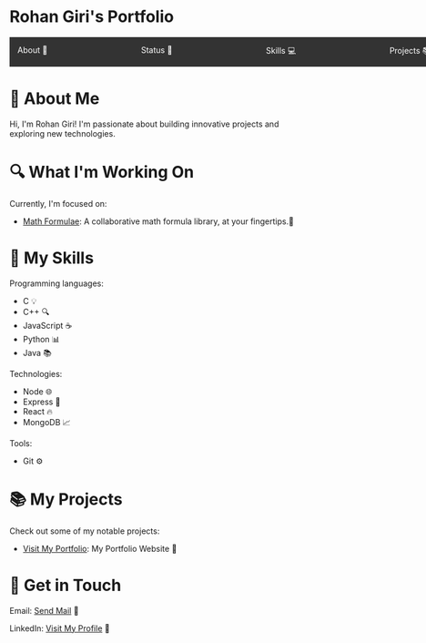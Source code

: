 <!DOCTYPE html>
<html lang="en">
<head>
	<meta charset="UTF-8">
	<meta name="viewport" content="width=device-width, initial-scale=1.0">
</head>
<body style="scroll-behavior: smooth;">
	<h1>Rohan Giri's Portfolio</h1>
	<nav style="display: flex; background-color: #333; color: #242424; padding: 1em; width: 100vw;">
		<ul style="list-style: none; margin: 0; padding: 0; display: flex; flex-direction: row; justify-content: space-between; width: 100%;">
			<li style="margin-right: 20px;"><a href="#about" style="color: #fff; text-decoration: none;">About 🤔</a></li>
			<li style="margin-right: 20px;"><a href="#status" style="color: #fff; text-decoration: none;">Status 💬</a></li>
			<li style="margin-right: 20px;"><a href="#skills" style="color: #fff; text-decoration: none;">Skills 💻</a></li>
			<li style="margin-right: 20px;"><a href="#projects" style="color: #fff; text-decoration: none;">Projects 📚</a></li>
			<li><a href="#connect" style="color: #fff; text-decoration: none;">Connect 📲</a></li>
		</ul>
	</nav>
	<h1 id="about">👋 About Me</h1>
	<p>Hi, I'm Rohan Giri! I'm passionate about building innovative projects and exploring new technologies.</p>
	<h1 id="status">🔍 What I'm Working On</h1>
	<p>Currently, I'm focused on:</p>
	<ul>
		<li><a href="(link unavailable)">Math Formulae</a>: A collaborative math formula library, at your fingertips.🚀</li>
	</ul>
	<h1 id="skills">🎯 My Skills</h1>
	<p>Programming languages:</p>
	<ul>
		<li>C 💡</li>
		<li>C++ 🔍</li>
		<li>JavaScript ☕</li>
		<li>Python 📊</li>
		<li>Java 📚</li>
	</ul>
	<p>Technologies:</p>
	<ul>
		<li>Node 🌐</li>
		<li>Express 🚂</li>
		<li>React 🔥</li>
		<li>MongoDB 📈</li>
	</ul>
	<p>Tools:</p>
	<ul>
		<li>Git ⚙</li>
	</ul>
	<h1 id="projects">📚 My Projects</h1>
	<p>Check out some of my notable projects:</p>
	<ul>
		<li><a href="(link unavailable)">Visit My Portfolio</a>: My Portfolio Website 🚀</li>
	</ul>
	<h1 id="connect">📲 Get in Touch</h1>
	<p>Email: <a href="mailto:rohangiri1884@gmail.com">Send Mail</a> 📧</p>
	<p>LinkedIn: <a href="(link unavailable)">Visit My Profile</a> 💼</p>
	<!-- Lottie JSON files can be added here -->
	<div align="center">
		<lottie-player src="(link unavailable)" background="transparent" speed="1" style="width: 200px; height: 200px;" loop autoplay></lottie-player>
	</div>
</body>
</html>
